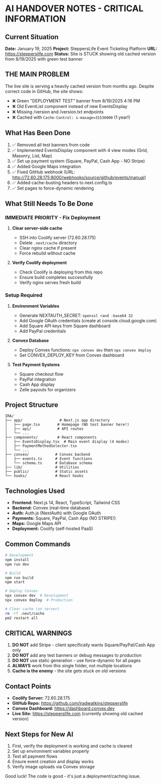 # AI HANDOVER NOTES - CRITICAL INFORMATION

## Current Situation
**Date:** January 19, 2025
**Project:** SteppersLife Event Ticketing Platform
**URL:** https://stepperslife.com
**Status:** Site is STUCK showing old cached version from 8/19/2025 with green test banner

## THE MAIN PROBLEM
The live site is serving a heavily cached version from months ago. Despite correct code in GitHub, the site shows:
- ❌ Green "DEPLOYMENT TEST" banner from 8/19/2025 4:16 PM
- ❌ Old EventList component instead of new EventsDisplay
- ❌ Missing /version and /version.txt endpoints
- ❌ Cached with `Cache-Control: s-maxage=31536000` (1 year!)

## What Has Been Done
1. ✅ Removed all test banners from code
2. ✅ Implemented EventsDisplay component with 4 view modes (Grid, Masonry, List, Map)
3. ✅ Set up payment system (Square, PayPal, Cash App - NO Stripe)
4. ✅ Added Google Maps integration
5. ✅ Fixed GitHub webhook (URL: http://72.60.28.175:8000/webhooks/source/github/events/manual)
6. ✅ Added cache-busting headers to next.config.ts
7. ✅ Set pages to force-dynamic rendering

## What Still Needs To Be Done

### IMMEDIATE PRIORITY - Fix Deployment
1. **Clear server-side cache**
   - SSH into Coolify server (72.60.28.175)
   - Delete `.next/cache` directory
   - Clear nginx cache if present
   - Force rebuild without cache

2. **Verify Coolify deployment**
   - Check Coolify is deploying from this repo
   - Ensure build completes successfully
   - Verify nginx serves fresh build

### Setup Required
1. **Environment Variables**
   - Generate NEXTAUTH_SECRET: `openssl rand -base64 32`
   - Add Google OAuth credentials (create at console.cloud.google.com)
   - Add Square API keys from Square dashboard
   - Add PayPal credentials

2. **Convex Database**
   - Deploy Convex functions: `npx convex dev` then `npx convex deploy`
   - Set CONVEX_DEPLOY_KEY from Convex dashboard

3. **Test Payment Systems**
   - Square checkout flow
   - PayPal integration
   - Cash App display
   - Zelle payouts for organizers

## Project Structure
```
IRA/
├── app/                 # Next.js app directory
│   ├── page.tsx        # Homepage (NO test banner here!)
│   ├── api/            # API routes
│   └── ...
├── components/         # React components
│   ├── EventsDisplay.tsx  # Main event display (4 modes)
│   ├── PaymentMethodSelector.tsx
│   └── ...
├── convex/            # Convex backend
│   ├── events.ts      # Event functions
│   └── schema.ts      # Database schema
├── lib/               # Utilities
├── public/            # Static assets
└── hooks/             # React hooks
```

## Technologies Used
- **Frontend:** Next.js 14, React, TypeScript, Tailwind CSS
- **Backend:** Convex (real-time database)
- **Auth:** Auth.js (NextAuth) with Google OAuth
- **Payments:** Square, PayPal, Cash App (NO STRIPE!)
- **Maps:** Google Maps API
- **Deployment:** Coolify (self-hosted PaaS)

## Common Commands
```bash
# Development
npm install
npm run dev

# Build
npm run build
npm start

# Deploy Convex
npx convex dev  # Development
npx convex deploy  # Production

# Clear cache (on server)
rm -rf .next/cache
pm2 restart all
```

## CRITICAL WARNINGS
1. **DO NOT** add Stripe - client specifically wants Square/PayPal/Cash App only
2. **DO NOT** add any test banners or debug messages to production
3. **DO NOT** use static generation - use force-dynamic for all pages
4. **ALWAYS** work from this single folder, not multiple locations
5. **Cache is the enemy** - the site gets stuck on old versions

## Contact Points
- **Coolify Server:** 72.60.28.175
- **GitHub Repo:** https://github.com/iradwatkins/stepperslife
- **Convex Dashboard:** https://dashboard.convex.dev
- **Live Site:** https://stepperslife.com (currently showing old cached version)

## Next Steps for New AI
1. First, verify the deployment is working and cache is cleared
2. Set up environment variables properly
3. Test all payment flows
4. Ensure event creation and display works
5. Verify image uploads via Convex storage

Good luck! The code is good - it's just a deployment/caching issue.